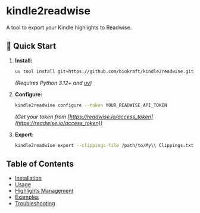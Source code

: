 # kindle2readwise

A tool to export your Kindle highlights to Readwise.

## 🚀 Quick Start

1.  **Install:**
    ```bash
    uv tool install git+https://github.com/biokraft/kindle2readwise.git@v0.1.1
    ```
    *(Requires Python 3.12+ and [uv](https://github.com/astral-sh/uv))*

2.  **Configure:**
    ```bash
    kindle2readwise configure --token YOUR_READWISE_API_TOKEN
    ```
    *(Get your token from [https://readwise.io/access_token](https://readwise.io/access_token))*

3.  **Export:**
    ```bash
    kindle2readwise export --clippings-file /path/to/My\\ Clippings.txt
    ```

## Table of Contents

- [Installation](installation.md)
- [Usage](usage.md)
- [Highlights Management](usage.md#command-highlights)
- [Examples](examples.md)
- [Troubleshooting](troubleshooting.md)

